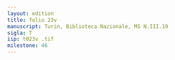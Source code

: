 ```yaml
---
layout: edition
title: folio 23v
manuscript: Turin, Biblioteca Nazionale, MS N.III.19
sigla: T
iip: t023v .tif
milestone: 46
---
```

